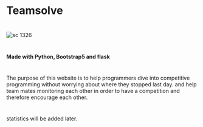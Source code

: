 # Teamsolve
#
![sc 1326](https://user-images.githubusercontent.com/63170874/132973792-bb4a6351-a582-482e-9dbc-ec8fca4d21e8.jpg)
#
#### Made with Python, Bootstrap5 and flask
#
The purpose of this website is to help programmers dive into competitive programming without worrying about where they stopped last day. and help team mates monitoring each other in order to have a competition and therefore encourage each other.
#
#
#
statistics will be added later.

#


